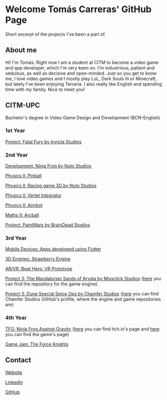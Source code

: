 # Welcome Tomás Carreras' GitHub Page

Short excerpt of the projects I've been a part of.

## About me

Hi! I'm Tomás. Right now I am a student at CITM to become a video game and app developer, which I'm very keen on. I'm industrious, patient and sedulous, as well as decisive and open-minded. Just so you get to know me, I love video games and I mostly play LoL, Dark Souls III or Minecraft, but lately I've been enjoying Terraria. I also really like English and spending time with my family. Nice to meet you!

## CITM-UPC 

Bachelor's degree in Video Game Design and Development (BCN-English)


### 1st Year

[Project: Fatal Fury by Invicta Studios](https://github.com/nurialp12/INVICTA_Project1)

### 2nd Year

[Development: Ninja Frog by Nuto Studios](https://github.com/Needlesslord/Platformer_GD)

[Physics II: Pinball](https://github.com/Needlesslord/PHYSICS2-Pinball)

[Physics II: Racing game 3D by Nuto Studios](https://github.com/Needlesslord/PHYSICS2-Racing_Game)

[Physics II: Verlet Integrator](https://github.com/Needlesslord/PHYSICS2-Verlet_Integrator)

[Physics II: Aimbot](https://github.com/Needlesslord/PHYSICS2-Aim_Bot_SS)

[Maths II: Arcball](https://github.com/Needlesslord/2YEAR-Mathematics2)

[Project: PaintWars by BrainDead Studios](https://github.com/Needlesslord/PaintWars_by_BrainDeadStudios)



### 3rd Year

[Mobile Devices: Apps developed using Flutter](https://drive.google.com/drive/folders/1LDfgGJsiS0Xmx_BrxuX6gnS1uel-FVdf?usp=sharing)

[3D Engines: Strawberry Engine](https://github.com/Needlesslord/StrawberryEngine)

[AR/VR: Beat Hero: VR Prototype](https://github.com/EnricGDV/Beat_Hero_VRPrototype)

[Project 3: The Mandalorian Sands of Arvala by Missclick Studios](https://missclickstudios.github.io/The-Mandalorian-Sands-of-Arvala/index.html) ([here](https://github.com/MissclickStudios/Projecte3) you can find the repository for the game engine)

[Project 3: Dune Special Spice Ops by Chamfer Studios](https://dsso-website.vercel.app/) ([here](https://github.com/Chamfer-Studios) you can find Chamfer Studios GitHub's profile, where the engine and game repositories are)

### 4th Year

[TFG: Ninja Frog Against Gravity](https://github.com/tomascarreras1000/TFG) ([here](https://tomas-carreras.itch.io/ninja-frog-against-gravity) you can find itch.io's page and [here](https://tomascarreras1000.github.io/TFG/) you can find the game's page)

[Game Jam: The Force Knights](https://github.com/tomascarreras1000/The-Force-Knights)

## Contact

[Website](https://tomascarreras1000.github.io/tomascarreras/)


[Linkedin](https://www.linkedin.com/in/tomascarreras/)


[GitHub](https://github.com/tomascarreras1000)

